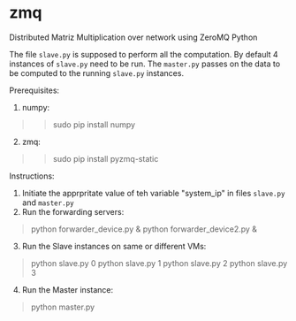 # zmq
Distributed Matriz Multiplication over network using ZeroMQ Python

The file `slave.py` is supposed to perform all the computation. By default 4 instances of `slave.py` need to be run.
The `master.py` passes on the data to be computed to the running `slave.py` instances.

Prerequisites:
1. numpy:
>> sudo pip install numpy

2. zmq:
>> sudo pip install pyzmq-static


Instructions:

1. Initiate the apprpritate value of teh variable "system_ip" in files `slave.py` and `master.py`
2. Run the forwarding servers:
> python forwarder_device.py &
> python forwarder_device2.py &
3. Run the Slave instances on same or different VMs:
> python slave.py 0
> python slave.py 1
> python slave.py 2
> python slave.py 3
4. Run the Master instance:
> python master.py

